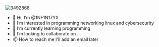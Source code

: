 ![3492868](https://github.com/1NF1N17YX/1NF1N17YX/assets/131818684/fae31b9f-715c-498a-beb4-9d5b6205bb8b)
- 👋 Hi, I’m @1NF1N17YX
- 👀 I’m interested in programming networking linux and cybersecurity 
- 🌱 I’m currently learning programming
- 💞️ I’m looking to collaborate on ...
- 📫 How to reach me I'll add an email later

<!---
1NF1N17YX/1NF1N17YX is a ✨ special ✨ repository because its `README.md` (this file) appears on your GitHub profile.
You can click the Preview link to take a look at your changes.
--->
